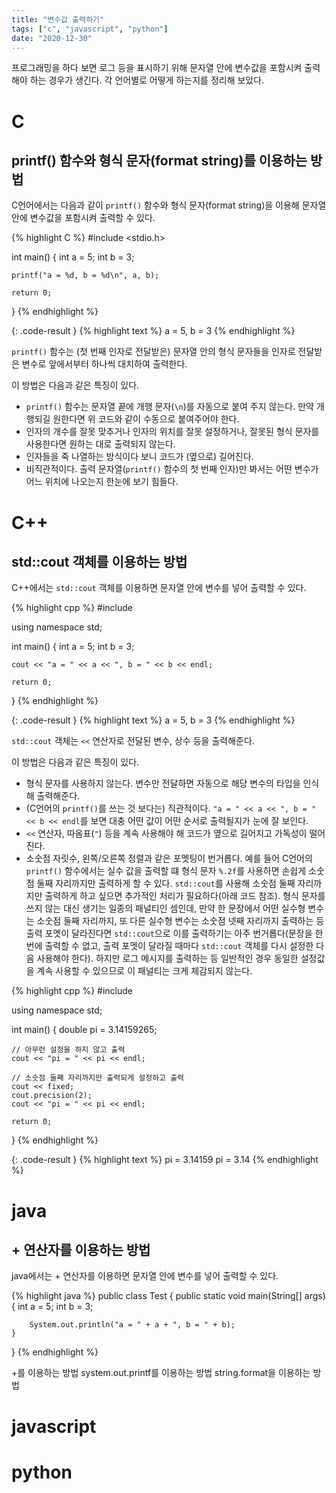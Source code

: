 ```yaml
---
title: "변수값 출력하기"
tags: ["c", "javascript", "python"]
date: "2020-12-30"
---
```


프로그래밍을 하다 보면 로그 등을 표시하기 위해 문자열 안에 변수값을 포함시켜 출력해야 하는 경우가 생긴다. 각 언어별로 어떻게 하는지를 정리해 보았다.

# C

## printf() 함수와 형식 문자(format string)를 이용하는 방법

C언어에서는 다음과 같이 `printf()` 함수와 형식 문자(format string)을 이용해 문자열 안에 변수값을 포함시켜 출력할 수 있다.

{% highlight C %}
#include <stdio.h>

int main() {
    int a = 5;
    int b = 3;

    printf("a = %d, b = %d\n", a, b);

    return 0;
}
{% endhighlight %}

{: .code-result }
{% highlight text %}
a = 5, b = 3
{% endhighlight %}

`printf()` 함수는 (첫 번째 인자로 전달받은) 문자열 안의 형식 문자들을 인자로 전달받은 변수로 앞에서부터 하나씩 대치하여 출력한다.

이 방법은 다음과 같은 특징이 있다.

- `printf()` 함수는 문자열 끝에 개행 문자(`\n`)를 자동으로 붙여 주지 않는다. 만약 개행되길 원한다면 위 코드와 같이 수동으로 붙여주어야 한다.
- 인자의 개수를 잘못 맞추거나 인자의 위치를 잘못 설정하거나, 잘못된 형식 문자를 사용한다면 원하는 대로 출력되지 않는다.
- 인자들을 죽 나열하는 방식이다 보니 코드가 (옆으로) 길어진다.
- 비직관적이다. 출력 문자열(`printf()` 함수의 첫 번째 인자)만 봐서는 어떤 변수가 어느 위치에 나오는지 한눈에 보기 힘들다.

# C++

## std::cout 객체를 이용하는 방법

C++에서는 `std::cout` 객체를 이용하면 문자열 안에 변수를 넣어 출력할 수 있다.

{% highlight cpp %}
#include <iostream>

using namespace std;

int main() {
    int a = 5;
    int b = 3;

    cout << "a = " << a << ", b = " << b << endl;

    return 0;
}
{% endhighlight %}

{: .code-result }
{% highlight text %}
a = 5, b = 3
{% endhighlight %}

`std::cout` 객체는 `<<` 연산자로 전달된 변수, 상수 등을 출력해준다.

이 방법은 다음과 같은 특징이 있다.

- 형식 문자를 사용하지 않는다. 변수만 전달하면 자동으로 해당 변수의 타입을 인식해 출력해준다.
- (C언어의 `printf()`를 쓰는 것 보다는) 직관적이다. `"a = " << a << ", b = " << b << endl`를 보면 대충 어떤 값이 어떤 순서로 출력될지가 눈에 잘 보인다.
- `<<` 연산자, 따옴표(`"`) 등을 계속 사용해야 해 코드가 옆으로 길어지고 가독성이 떨어진다.
- 소숫점 자릿수, 왼쪽/오른쪽 정렬과 같은 포멧팅이 번거롭다. 예를 들어 C언어의 `printf()` 함수에서는 실수 값을 출력할 떄 형식 문자 `%.2f`를 사용하면 손쉽게 소숫점 둘째 자리까지만 출력하게 할 수 있다. `std::cout`를 사용해 소숫점 둘째 자리까지만 출력하게 하고 싶으면 추가적인 처리가 필요하다(아래 코드 참조). 형식 문자를 쓰지 않는 대신 생기는 일종의 패널티인 셈인데, 만약 한 문장에서 어떤 실수형 변수는 소숫점 둘째 자리까지, 또 다른 실수형 변수는 소숫점 넷째 자리까지 출력하는 등 출력 포멧이 달라진다면 `std::cout`으로 이를 출력하기는 아주 번거롭다(문장을 한 번에 출력할 수 없고, 출력 포멧이 달라질 때마다 `std::cout` 객체를 다시 설정한 다음 사용해야 한다). 하지만 로그 메시지를 출력하는 등 일반적인 경우 동일한 설정값을 계속 사용할 수 있으므로 이 패널티는 크게 체감되지 않는다.

{% highlight cpp %}
#include <iostream>

using namespace std;

int main() {
    double pi = 3.14159265;

    // 아무런 설정을 하지 않고 출력
    cout << "pi = " << pi << endl;

    // 소숫점 둘째 자리까지만 출력되게 설정하고 출력
    cout << fixed;
    cout.precision(2);
    cout << "pi = " << pi << endl;

    return 0;
}
{% endhighlight %}

{: .code-result }
{% highlight text %}
pi = 3.14159
pi = 3.14
{% endhighlight %}

# java

## + 연산자를 이용하는 방법

java에서는 + 연산자를 이용하면 문자열 안에 변수를 넣어 출력할 수 있다.

{% highlight java %}
public class Test {
    public static void main(String[] args) {
        int a = 5;
        int b = 3;
        
        System.out.println("a = " + a + ", b = " + b);
    }
}
{% endhighlight %}

+를 이용하는 방법
system.out.printf를 이용하는 방법
string.format을 이용하는 방법



# javascript

# python